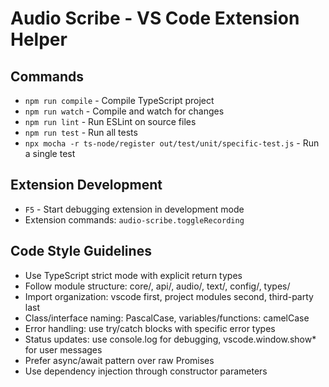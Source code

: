 # Audio Scribe - VS Code Extension Helper

## Commands
- `npm run compile` - Compile TypeScript project
- `npm run watch` - Compile and watch for changes
- `npm run lint` - Run ESLint on source files
- `npm run test` - Run all tests
- `npx mocha -r ts-node/register out/test/unit/specific-test.js` - Run a single test

## Extension Development
- `F5` - Start debugging extension in development mode
- Extension commands: `audio-scribe.toggleRecording`

## Code Style Guidelines
- Use TypeScript strict mode with explicit return types
- Follow module structure: core/, api/, audio/, text/, config/, types/
- Import organization: vscode first, project modules second, third-party last
- Class/interface naming: PascalCase, variables/functions: camelCase
- Error handling: use try/catch blocks with specific error types
- Status updates: use console.log for debugging, vscode.window.show* for user messages
- Prefer async/await pattern over raw Promises
- Use dependency injection through constructor parameters